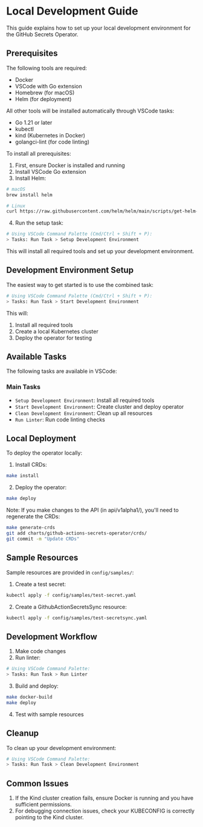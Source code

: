 # Local Development Guide

This guide explains how to set up your local development environment for the GitHub Secrets Operator.

## Prerequisites

The following tools are required:
- Docker
- VSCode with Go extension
- Homebrew (for macOS)
- Helm (for deployment)

All other tools will be installed automatically through VSCode tasks:
- Go 1.21 or later
- kubectl
- kind (Kubernetes in Docker)
- golangci-lint (for code linting)

To install all prerequisites:

1. First, ensure Docker is installed and running
2. Install VSCode Go extension
3. Install Helm:
```bash
# macOS
brew install helm

# Linux
curl https://raw.githubusercontent.com/helm/helm/main/scripts/get-helm-3 | bash
```

4. Run the setup task:
```bash
# Using VSCode Command Palette (Cmd/Ctrl + Shift + P):
> Tasks: Run Task > Setup Development Environment
```

This will install all required tools and set up your development environment.

## Development Environment Setup

The easiest way to get started is to use the combined task:
```bash
# Using VSCode Command Palette (Cmd/Ctrl + Shift + P):
> Tasks: Run Task > Start Development Environment
```

This will:
1. Install all required tools
2. Create a local Kubernetes cluster
3. Deploy the operator for testing

## Available Tasks

The following tasks are available in VSCode:

### Main Tasks
- `Setup Development Environment`: Install all required tools
- `Start Development Environment`: Create cluster and deploy operator
- `Clean Development Environment`: Clean up all resources
- `Run Linter`: Run code linting checks

## Local Deployment

To deploy the operator locally:

1. Install CRDs:
```bash
make install
```

2. Deploy the operator:
```bash
make deploy
```

Note: If you make changes to the API (in api/v1alpha1/), you'll need to regenerate the CRDs:
```bash
make generate-crds
git add charts/github-actions-secrets-operator/crds/
git commit -m "Update CRDs"
```

## Sample Resources

Sample resources are provided in `config/samples/`:

1. Create a test secret:
```bash
kubectl apply -f config/samples/test-secret.yaml
```

2. Create a GithubActionSecretsSync resource:
```bash
kubectl apply -f config/samples/test-secretsync.yaml
```

## Development Workflow

1. Make code changes
2. Run linter:
```bash
# Using VSCode Command Palette:
> Tasks: Run Task > Run Linter
```

3. Build and deploy:
```bash
make docker-build
make deploy
```

4. Test with sample resources

## Cleanup

To clean up your development environment:
```bash
# Using VSCode Command Palette:
> Tasks: Run Task > Clean Development Environment
```

## Common Issues

1. If the Kind cluster creation fails, ensure Docker is running and you have sufficient permissions.
2. For debugging connection issues, check your KUBECONFIG is correctly pointing to the Kind cluster.
